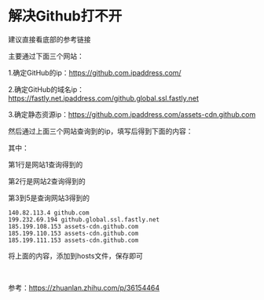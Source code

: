 # 解决Github打不开

建议直接看底部的参考链接



主要通过下面三个网站：

1.确定GitHub的ip：https://github.com.ipaddress.com/

2.确定GitHub的域名ip：https://fastly.net.ipaddress.com/github.global.ssl.fastly.net

3.确定静态资源ip：https://github.com.ipaddress.com/assets-cdn.github.com



然后通过上面三个网站查询到的ip，填写后得到下面的内容：

其中：

第1行是网站1查询得到的

第2行是网站2查询得到的

第3到5是查询网站3得到的

```
140.82.113.4 github.com
199.232.69.194 github.global.ssl.fastly.net
185.199.108.153 assets-cdn.github.com
185.199.110.153 assets-cdn.github.com
185.199.111.153 assets-cdn.github.com
```

将上面的内容，添加到hosts文件，保存即可

<br>

参考：https://zhuanlan.zhihu.com/p/36154464